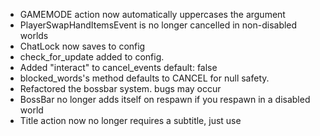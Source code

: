 - GAMEMODE action now automatically uppercases the argument
- PlayerSwapHandItemsEvent is no longer cancelled in non-disabled worlds
- ChatLock now saves to config
- check_for_update added to config.
- Added "interact" to cancel_events default: false
- blocked_words's method defaults to CANCEL for null safety.
- Refactored the bossbar system. bugs may occur
- BossBar no longer adds itself on respawn if you respawn in a disabled world
- Title action now no longer requires a subtitle, just use <title>;;<fadein>;<stay>;<fadeout>